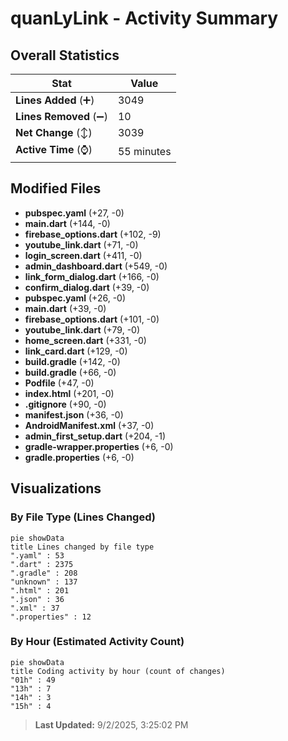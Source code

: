 # quanLyLink - Activity Summary 

## Overall Statistics

| Stat                   | Value                                                             |
| ---------------------- | ----------------------------------------------------------------- |
| **Lines Added** (➕)   | 3049                                          |
| **Lines Removed** (➖) | 10                                        |
| **Net Change** (↕)    | 3039                |
| **Active Time** (⌚)   | 55 minutes |


## Modified Files
- **pubspec.yaml** (+27, -0)
- **main.dart** (+144, -0)
- **firebase_options.dart** (+102, -9)
- **youtube_link.dart** (+71, -0)
- **login_screen.dart** (+411, -0)
- **admin_dashboard.dart** (+549, -0)
- **link_form_dialog.dart** (+166, -0)
- **confirm_dialog.dart** (+39, -0)
- **pubspec.yaml** (+26, -0)
- **main.dart** (+39, -0)
- **firebase_options.dart** (+101, -0)
- **youtube_link.dart** (+79, -0)
- **home_screen.dart** (+331, -0)
- **link_card.dart** (+129, -0)
- **build.gradle** (+142, -0)
- **build.gradle** (+66, -0)
- **Podfile** (+47, -0)
- **index.html** (+201, -0)
- **.gitignore** (+90, -0)
- **manifest.json** (+36, -0)
- **AndroidManifest.xml** (+37, -0)
- **admin_first_setup.dart** (+204, -1)
- **gradle-wrapper.properties** (+6, -0)
- **gradle.properties** (+6, -0)

## Visualizations

### By File Type (Lines Changed)

```mermaid
pie showData
title Lines changed by file type
".yaml" : 53
".dart" : 2375
".gradle" : 208
"unknown" : 137
".html" : 201
".json" : 36
".xml" : 37
".properties" : 12
```

### By Hour (Estimated Activity Count)

```mermaid
pie showData
title Coding activity by hour (count of changes)
"01h" : 49
"13h" : 7
"14h" : 3
"15h" : 4
```


> **Last Updated:** 9/2/2025, 3:25:02 PM